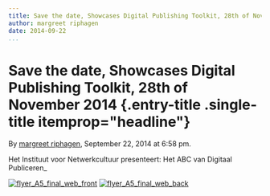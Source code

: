 ```yaml
---
title: Save the date, Showcases Digital Publishing Toolkit, 28th of November 2014
author: margreet riphagen
date: 2014-09-22
...
```


# Save the date, Showcases Digital Publishing Toolkit, 28th of November 2014 {.entry-title .single-title itemprop="headline"}

By [margreet
riphagen](http://networkcultures.org/digitalpublishing/author/arjen/ "Posts by margreet riphagen"),
September 22, 2014 at 6:58 pm.

Het Instituut voor Netwerkcultuur presenteert: Het ABC van Digitaal
Publiceren\_

[![flyer\_A5\_final\_web\_front](imgs/flyer_A5_final_web_front.png)]()
[![flyer\_A5\_final\_web\_back](imgs/flyer_A5_final_web_back.png)]()
